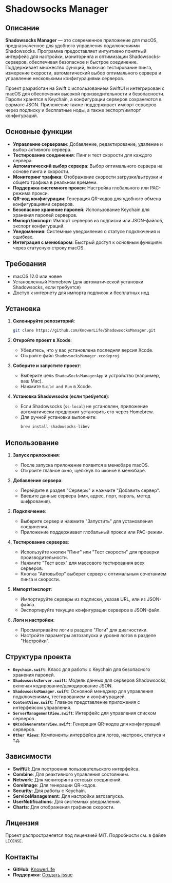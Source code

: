 # Shadowsocks Manager

## Описание

**Shadowsocks Manager** — это современное приложение для macOS, предназначенное для удобного управления подключениями Shadowsocks. Программа предоставляет интуитивно понятный интерфейс для настройки, мониторинга и оптимизации Shadowsocks-серверов, обеспечивая безопасное и быстрое соединение. Поддерживает множество функций, включая тестирование пинга, измерение скорости, автоматический выбор оптимального сервера и управление несколькими конфигурациями серверов.

Проект разработан на Swift с использованием SwiftUI и интегрирован с macOS для обеспечения высокой производительности и безопасности. Пароли хранятся в Keychain, а конфигурации серверов сохраняются в формате JSON. Приложение также поддерживает импорт серверов через подписку и бесплатные ноды, а также экспорт/импорт конфигураций.

## Основные функции

- **Управление серверами**: Добавление, редактирование, удаление и выбор активного сервера.
- **Тестирование соединения**: Пинг и тест скорости для каждого сервера.
- **Автоматический выбор сервера**: Выбор оптимального сервера на основе пинга и скорости.
- **Мониторинг трафика**: Отображение скорости загрузки/выгрузки и общего трафика в реальном времени.
- **Поддержка системного прокси**: Настройка глобального или PAC-режима прокси.
- **QR-код конфигурации**: Генерация QR-кодов для удобного обмена конфигурациями серверов.
- **Безопасное хранение паролей**: Использование Keychain для хранения паролей серверов.
- **Импорт/экспорт**: Импорт серверов из подписки или JSON-файлов, экспорт конфигураций.
- **Уведомления**: Системные уведомления о статусе подключения и ошибках.
- **Интеграция с менюбаром**: Быстрый доступ к основным функциям через статусную строку macOS.

## Требования

- macOS 12.0 или новее
- Установленный Homebrew (для автоматической установки Shadowsocks, если требуется)
- Доступ к интернету для импорта подписок и бесплатных нод

## Установка

1. **Склонируйте репозиторий**:
   ```bash
   git clone https://github.com/KnowerLife/ShadowsocksManager.git
   ```

2. **Откройте проект в Xcode**:
   - Убедитесь, что у вас установлена последняя версия Xcode.
   - Откройте файл `ShadowsocksManager.xcodeproj`.

3. **Соберите и запустите проект**:
   - Выберите цель `ShadowSocksManagerApp` и устройство (например, ваш Mac).
   - Нажмите `Build and Run` в Xcode.

4. **Установка Shadowsocks (если требуется)**:
   - Если Shadowsocks (`ss-local`) не установлен, приложение автоматически предложит установить его через Homebrew.
   - Для ручной установки выполните:
     ```bash
     brew install shadowsocks-libev
     ```

## Использование

1. **Запуск приложения**:
   - После запуска приложение появится в менюбаре macOS.
   - Откройте главное окно, щелкнув по иконке в менюбаре.

2. **Добавление сервера**:
   - Перейдите в раздел "Серверы" и нажмите "Добавить сервер".
   - Введите данные сервера (имя, адрес, порт, пароль, метод шифрования).

3. **Подключение**:
   - Выберите сервер и нажмите "Запустить" для установления соединения.
   - Приложение поддерживает глобальный прокси или PAC-режим.

4. **Тестирование серверов**:
   - Используйте кнопки "Пинг" или "Тест скорости" для проверки производительности.
   - Нажмите "Тест всех" для массового тестирования всех серверов.
   - Кнопка "Автовыбор" выберет сервер с оптимальным сочетанием пинга и скорости.

5. **Импорт/экспорт**:
   - Импортируйте серверы из подписки, указав URL, или из JSON-файла.
   - Экспортируйте текущие конфигурации серверов в JSON-файл.

6. **Логи и настройки**:
   - Просматривайте логи в разделе "Логи" для диагностики.
   - Настройте параметры автозапуска и уровня логов в разделе "Настройки".

## Структура проекта

- **`Keychain.swift`**: Класс для работы с Keychain для безопасного хранения паролей.
- **`ShadowsocksServer.swift`**: Модель данных для серверов Shadowsocks, включая кодирование/декодирование JSON.
- **`ShadowsocksManager.swift`**: Основной менеджер для управления подключениями, тестированием и конфигурацией.
- **`ContentView.swift`**: Главное представление приложения с интерфейсом управления.
- **`ServerManagementView.swift`**: Интерфейс для управления списком серверов.
- **`QRCodeGeneratorView.swift`**: Генерация QR-кодов для конфигураций серверов.
- **`Other Views`**: Компоненты интерфейса для логов, настроек, статуса и т.д.

## Зависимости

- **SwiftUI**: Для построения пользовательского интерфейса.
- **Combine**: Для реактивного управления состоянием.
- **Network**: Для мониторинга сетевых соединений.
- **CoreImage**: Для генерации QR-кодов.
- **Security**: Для работы с Keychain.
- **ServiceManagement**: Для настройки автозапуска.
- **UserNotifications**: Для системных уведомлений.
- **Charts**: Для отображения графиков скорости.

## Лицензия

Проект распространяется под лицензией MIT. Подробности см. в файле `LICENSE`.

## Контакты

- **GitHub**: [KnowerLife](https://github.com/KnowerLife)
- **Поддержка**: [Создать issue](https://github.com/KnowerLife/shadowsocksmanager/issues)
